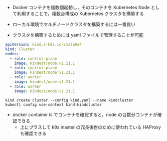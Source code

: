 - Docker コンテナを複数個起動し，そのコンテナを Kubernetes Node として利用することで，複数台構成の Kubernetes クラスタを構築する
- ローカル環境でマルチノードクラスタを構築するには一番良い

- クラスタを構築するためには yaml ファイルで管理することが可能

```yaml
apiVersion: kind.x-k8s.io/v1alpha4
kind: Cluster
nodes:
  - role: control-plane
    image: kindest/node:v1.21.1
  - role: control-plane
    image: kindest/node:v1.21.1
  - role: worker
    image: kindest/node:v1.21.1
  - role: worker
    image: kindest/node:v1.21.1
```

```
kind create cluster --config kind.yaml --name kindcluster
kubectl config use-context kind-kindcluster
```

- docker container ls でコンテナを確認すると，node の台数分コンテナが確認できる
  - 上にプラスして k8s master の冗長後世のために使われている HAProxy も確認できる
